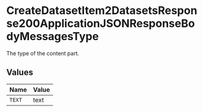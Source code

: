 # CreateDatasetItem2DatasetsResponse200ApplicationJSONResponseBodyMessagesType

The type of the content part.


## Values

| Name   | Value  |
| ------ | ------ |
| `TEXT` | text   |